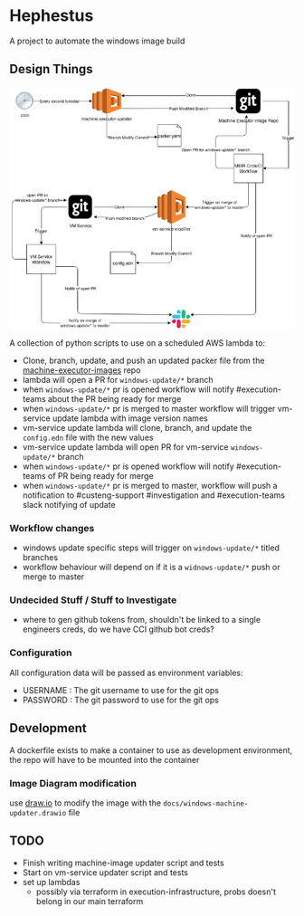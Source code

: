 # Hephestus

A project to automate the windows image build

## Design Things

![design](docs/Windows-machine-updater.png)

A collection of python scripts to use on a scheduled AWS lambda to:

* Clone, branch, update, and push an updated packer file from the [machine-executor-images](https://github.com/circleci/machine-executor-images) repo 
* lambda will open a PR for `windows-update/*` branch
* when `windows-update/*` pr is opened workflow will notify #execution-teams about the PR being ready for merge
* when `windows-update/*` pr is merged to master workflow will trigger vm-service update lambda with image version names
* vm-service update lambda will clone, branch, and update the `config.edn` file with the new values
* vm-service update lambda will open PR for vm-service `windows-update/*` branch
* when `windows-update/*` pr is opened workflow will notify #execution-teams of PR being ready for merge
* when `windows-update/*` pr is merged to master, workflow will push a notification to #custeng-support #investigation and #execution-teams slack notifying of update

### Workflow changes

* windows update specific steps will trigger on `windows-update/*` titled branches 
* workflow behaviour will depend on if it is a `widnows-update/*` push or merge to master

### Undecided Stuff / Stuff to Investigate

* where to gen github tokens from, shouldn't be linked to a single engineers creds, do we have CCI github bot creds?

### Configuration

All configuration data will be passed as environment variables:

* USERNAME : The git username to use for the git ops
* PASSWORD : The git password to use for the git ops

## Development

A dockerfile exists to make a container to use as  development environment, the repo will have to be mounted into the container

### Image Diagram modification

use [draw.io](https://draw.io) to modify the image with the `docs/windows-machine-updater.drawio` file

## TODO

* Finish writing machine-image updater script and tests
* Start on vm-service updater script and tests
* set up lambdas
  * possibly via terraform in execution-infrastructure, probs doesn't belong in our main terraform


